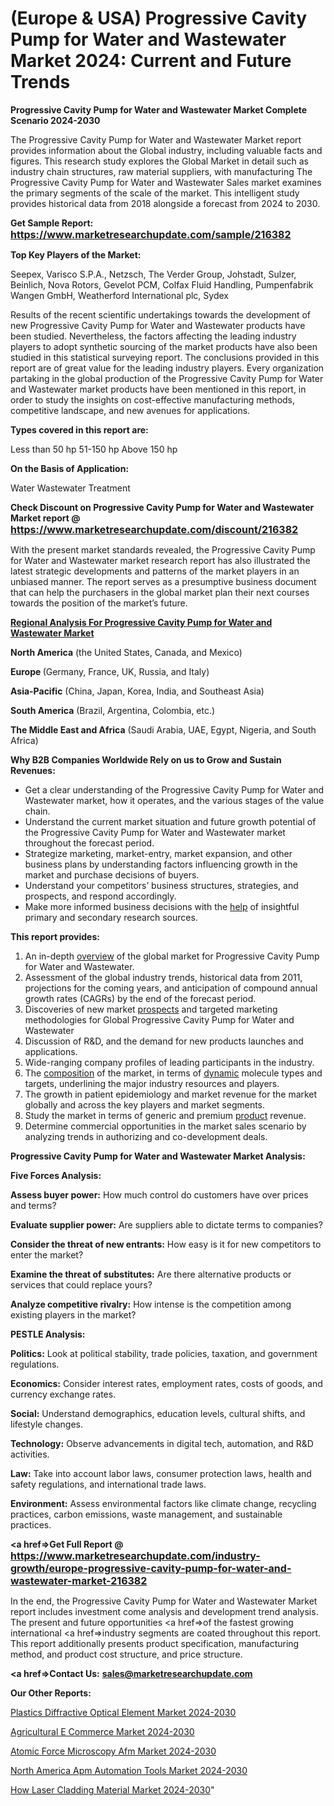 # (Europe & USA) Progressive Cavity Pump for Water and Wastewater Market 2024: Current and Future Trends

<strong>Progressive Cavity Pump for Water and Wastewater Market Complete Scenario 2024-2030</strong>

The Progressive Cavity Pump for Water and Wastewater Market report provides information about the Global industry, including valuable facts and figures. This research study explores the Global Market in detail such as industry chain structures, raw material suppliers, with manufacturing The Progressive Cavity Pump for Water and Wastewater Sales market examines the primary segments of the scale of the market. This intelligent study provides historical data from 2018 alongside a forecast from 2024 to 2030.

<strong>Get Sample Report: <a href=https://www.marketresearchupdate.com/sample/216382><font size=3 color=#0000ff>https://www.marketresearchupdate.com/sample/216382</font></a></strong>

<strong>Top Key Players of the Market:</strong>

Seepex, Varisco S.P.A., Netzsch, The Verder Group, Johstadt, Sulzer, Beinlich, Nova Rotors, Gevelot PCM, Colfax Fluid Handling, Pumpenfabrik Wangen GmbH, Weatherford International plc, Sydex

Results of the recent scientific undertakings towards the development of new Progressive Cavity Pump for Water and Wastewater products have been studied. Nevertheless, the factors affecting the leading industry players to adopt synthetic sourcing of the market products have also been studied in this statistical surveying report. The conclusions provided in this report are of great value for the leading industry players. Every organization partaking in the global production of the Progressive Cavity Pump for Water and Wastewater market products have been mentioned in this report, in order to study the insights on cost-effective manufacturing methods, competitive landscape, and new avenues for applications.

<strong>Types covered in this report are: </strong>

Less than 50 hp
51-150 hp
Above 150 hp

<strong>On the Basis of Application:</strong>

Water
Wastewater Treatment

<strong>Check Discount on Progressive Cavity Pump for Water and Wastewater Market report @ <a href=https://www.marketresearchupdate.com/discount/216382><font size=3 color=#0000ff>https://www.marketresearchupdate.com/discount/216382</font></a></strong>

With the present market standards revealed, the Progressive Cavity Pump for Water and Wastewater market research report has also illustrated the latest strategic developments and patterns of the market players in an unbiased manner. The report serves as a presumptive business document that can help the purchasers in the global market plan their next courses towards the position of the market’s future.

<strong><u><b>Regional Analysis For Progressive Cavity Pump for Water and Wastewater Market</b></u></strong>

<strong><b>North America</b></strong> (the United States, Canada, and Mexico)

<strong><b>Europe </b></strong>(Germany, France, UK, Russia, and Italy)

<strong><b>Asia-Pacific</b></strong> (China, Japan, Korea, India, and Southeast Asia)

<strong><b>South America</b></strong> (Brazil, Argentina, Colombia, etc.)

<strong><b>The Middle East and Africa</b></strong> (Saudi Arabia, UAE, Egypt, Nigeria, and South Africa)

<strong>Why B2B Companies Worldwide Rely on us to Grow and Sustain Revenues:</strong>
<ul>
  <li>Get a clear understanding of the Progressive Cavity Pump for Water and Wastewater market, how it operates, and the various stages of the value chain.</li>
  <li>Understand the current market situation and future growth potential of the Progressive Cavity Pump for Water and Wastewater market throughout the forecast period.</li>
  <li>Strategize marketing, market-entry, market expansion, and other business plans by understanding factors influencing growth in the market and purchase decisions of buyers.</li>
  <li>Understand your competitors’ business structures, strategies, and prospects, and respond accordingly.</li>
  <li>Make more informed business decisions with the <a href=ASDF991299>help</a> of insightful primary and secondary research sources.</li>
</ul>
<strong>This report provides:</strong>
<ol>
  <li>An in-depth <a href=>overview</a> of the global market for Progressive Cavity Pump for Water and Wastewater.</li>
  <li>Assessment of the global industry trends, historical data from 2011, projections for the coming years, and anticipation of compound annual growth rates (CAGRs) by the end of the forecast period.</li>
  <li>Discoveries of new market <a href=>prospects</a> and targeted marketing methodologies for Global Progressive Cavity Pump for Water and Wastewater</li>
  <li>Discussion of R&amp;D, and the demand for new products launches and applications.</li>
  <li>Wide-ranging company profiles of leading participants in the industry.</li>
  <li>The <a href=ASDF881288>composition</a> of the market, in terms of <a href=>dynamic</a> molecule types and targets, underlining the major industry resources and players.</li>
  <li>The growth in patient epidemiology and market revenue for the market globally and across the key players and market segments.</li>
  <li>Study the market in terms of generic and premium <a href=>product</a> revenue.</li>
  <li>Determine commercial opportunities in the market sales scenario by analyzing trends in authorizing and co-development deals.</li>
</ol>

<strong>Progressive Cavity Pump for Water and Wastewater Market Analysis:</strong>

<strong>Five Forces Analysis:</strong>

<strong>Assess buyer power:</strong> How much control do customers have over prices and terms?

<strong>Evaluate supplier power:</strong> Are suppliers able to dictate terms to companies?

<strong>Consider the threat of new entrants:</strong> How easy is it for new competitors to enter the market?

<strong>Examine the threat of substitutes:</strong> Are there alternative products or services that could replace yours?

<strong>Analyze competitive rivalry:</strong> How intense is the competition among existing players in the market?

<strong>PESTLE Analysis:</strong>

<strong>Politics:</strong> Look at political stability, trade policies, taxation, and government regulations.

<strong>Economics:</strong> Consider interest rates, employment rates, costs of goods, and currency exchange rates.

<strong>Social:</strong> Understand demographics, education levels, cultural shifts, and lifestyle changes.

<strong>Technology:</strong> Observe advancements in digital tech, automation, and R&D activities.

<strong>Law:</strong> Take into account labor laws, consumer protection laws, health and safety regulations, and international trade laws.

<strong>Environment:</strong> Assess environmental factors like climate change, recycling practices, carbon emissions, waste management, and sustainable practices.

<strong><a href=>Get Full Report</a> @ <a href=https://www.marketresearchupdate.com/industry-growth/europe-progressive-cavity-pump-for-water-and-wastewater-market-216382><font size=3 color=#0000ff>https://www.marketresearchupdate.com/industry-growth/europe-progressive-cavity-pump-for-water-and-wastewater-market-216382</font></a></strong>

In the end, the Progressive Cavity Pump for Water and Wastewater Market report includes investment come analysis and development trend analysis. The present and future opportunities <a href=>of</a> the fastest growing international <a href=>industry</a> segments are coated throughout this report. This report additionally presents product specification, manufacturing method, and product cost structure, and price structure.

<strong><a href=><strong>Contact Us:</strong></a></strong>
<strong>sales@marketresearchupdate.com</strong>

<strong>Our Other Reports:</strong>

<a href=https://www.linkedin.com/pulse/plastics-diffractive-optical-element-market-size-share>Plastics Diffractive Optical Element Market 2024-2030</a>

<a href=https://www.linkedin.com/pulse/agricultural-e-commerce-market-outlooks-2023>Agricultural E Commerce Market 2024-2030</a>

<a href=https://www.linkedin.com/pulse/atomic-force-microscopy-afm-market-analysis-segment-region>Atomic Force Microscopy Afm Market 2024-2030</a>

<a href=https://www.linkedin.com/pulse/north-america-apm-automation-tools-market-2023-rmeif/>North America Apm Automation Tools Market 2024-2030</a>

<a href=https://www.linkedin.com/pulse/how-laser-cladding-material-market-witness-t1tcc/>How Laser Cladding Material Market 2024-2030</a>"
